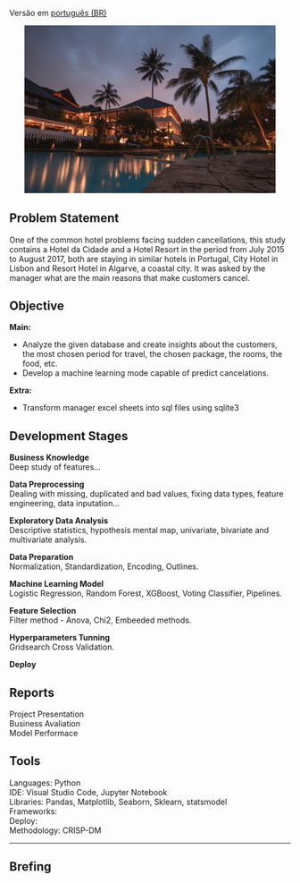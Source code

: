 Versão em  [português (BR)](https://github.com/alyssonvidal/Rossmann-Sales-Forecast/blob/main/referenses/README_PT.md)

<center><img src="/images/hotel.jpg " alt="logo_hotel" width="450"/></center>

## Problem Statement

One of the common hotel problems facing sudden cancellations, this study contains a Hotel da Cidade and a Hotel Resort in the period from July 2015 to August 2017, both are staying in similar hotels in Portugal, City Hotel in Lisbon and Resort Hotel in Algarve, a coastal city. It was asked by the manager what are the main reasons that make customers cancel.

## Objective
**Main:**
* Analyze the given database and create insights about the customers, the most chosen period for travel, the chosen package, the rooms, the food, etc.
* Develop a machine learning mode capable of predict cancelations.

**Extra:**    
* Transform manager excel sheets into sql files using sqlite3

## Development Stages
**Business Knowledge**<br>
Deep study of features...

**Data Preprocessing**<br>
Dealing with missing, duplicated and bad values, fixing data types, feature engineering, data inputation...

**Exploratory Data Analysis**<br>
Descriptive statistics, hypothesis mental map, univariate, bivariate and multivariate analysis.

**Data Preparation**<br>
Normalization, Standardization, Encoding, Outlines.

**Machine Learning Model**<br>
Logistic Regression, Random Forest, XGBoost, Voting Classifier, Pipelines.

**Feature Selection**<br>
Filter method - Anova, Chi2, Embeeded methods.

**Hyperparameters Tunning**<br>
Gridsearch Cross Validation.
    
**Deploy**<br>

    
## Reports
Project Presentation<br>
Business Avaliation<br>
Model Performace<br>

## Tools
Languages: Python<br>
IDE: Visual Studio Code, Jupyter Notebook<br>
Libraries: Pandas, Matplotlib, Seaborn, Sklearn, statsmodel<br>
Frameworks: <br>
Deploy: <br>
Methodology: CRISP-DM<br>

*** 

## Brefing 